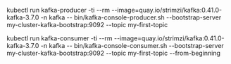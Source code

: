  kubectl run kafka-producer -ti --rm --image=quay.io/strimzi/kafka:0.41.0-kafka-3.7.0 -n kafka --   bin/kafka-console-producer.sh     --bootstrap-server my-cluster-kafka-bootstrap:9092     --topic my-first-topic


 kubectl run kafka-consumer -ti --rm --image=quay.io/strimzi/kafka:0.41.0-kafka-3.7.0 -n kafka --   bin/kafka-console-consumer.sh     --bootstrap-server my-cluster-kafka-bootstrap:9092     --topic my-first-topic     --from-beginning
